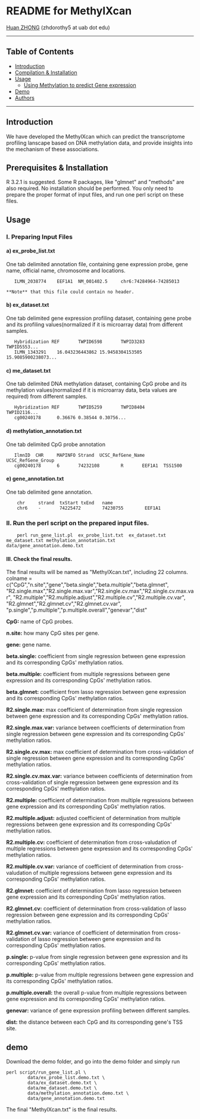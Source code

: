 README for MethylXcan
===============

[Huan ZHONG](https://github.com/dorothyzh/) \(zhdorothy5 at uab dot edu\)

* * *

Table of Contents
-----------------
* [Introduction](#introduction)
* [Compilation & Installation](#compilation)
* [Usage](#usage)
    * [Using Methylation to predict Gene expression](#built)
* [Demo](#demo)
* [Authors](#authors)

* * *

## <a name="introduction"></a> Introduction
We have developed the MethylXcan which can predict the transcriptome profiling lanscape based on DNA methylation data, and provide insights into the mechanism of these associations.

## <a name="compilation"></a> Prerequisites & Installation
R 3.2.1 is suggested. Some R packages, like "glmnet" and "methods" are also required.
No installation should be performed. You only need to prepare the proper format of input files, and run one perl script on these files.

## <a name="usage"></a> Usage

### I. Preparing Input Files

#### a) ex_probe_list.txt
   One tab delimited annotation file, containing gene expression probe, gene name, official name, chromosome and locations.

       ILMN_2038774    EEF1A1  NM_001402.5     chr6:74284964-74285013
       
    **Note** that this file could contain no header.

#### b) ex_dataset.txt 
   One tab delimited gene expression profiling dataset, containing gene probe and its profiling values(normalized if it is microarray data) from different samples.
       
       Hybridization REF       TWPID6598       TWPID3283       TWPID5553...
       ILMN_1343291    16.043236443862 15.9458304153505        15.9085900238073...
       
   
       

#### c) me_dataset.txt 
   One tab delimited DNA methylation dataset, containing CpG probe and its methylation values(normalized if it is microarray data, beta values are required) from different samples.
       
       Hybridization REF       TWPID5259       TWPID8404       TWPID2116...
       cg00240178      0.36676 0.38544 0.30756...
       
   
       

#### d) methylation_annotation.txt
   One tab delimited CpG probe annotation
   
       IlmnID  CHR     MAPINFO Strand  UCSC_RefGene_Name       UCSC_RefGene_Group
       cg00240178      6       74232108        R       EEF1A1  TSS1500
       
#### e) gene_annotation.txt
   One tab delimited gene annotation.
   
        chr     strand  txStart txEnd   name
        chr6    -       74225472        74230755        EEF1A1


### II. Run the perl script on the prepared input files.
      
        perl run_gene_list.pl  ex_probe_list.txt  ex_dataset.txt  me_dataset.txt methylation_annotation.txt  data/gene_annotation.demo.txt

#### III. Check the final results.
   The final results will be named as "MethylXcan.txt", including 22 columns.
   colname = c("CpG","n.site","gene","beta.single","beta.multiple","beta.glmnet",
              "R2.single.max","R2.single.max.var","R2.single.cv.max","R2.single.cv.max.var",
              "R2.multiple","R2.multiple.adjust","R2.multiple.cv","R2.multiple.cv.var",
              "R2.glmnet","R2.glmnet.cv","R2.glmnet.cv.var",
              "p.single","p.multiple","p.multiple.overall","genevar","dist"

__CpG:__ name of CpG probes.  

__n.site:__ how many CpG sites per gene.


__gene:__ gene name.

__beta.single:__ coefficient from single regression between gene expression and its corresponding CpGs' methylation ratios.

__beta.multiple:__ coefficient from multiple regressions between gene expression and its corresponding CpGs' methylation 
ratios.

__beta.glmnet:__ coefficient from lasso regression between gene expression and its corresponding CpGs' methylation ratios.

__R2.single.max:__ max coefficient of determination from single regression between gene expression and its corresponding CpGs' methylation ratios.

__R2.single.max.var:__ variance between coefficients of determination from single regression between gene expression and its corresponding CpGs' methylation ratios.

__R2.single.cv.max:__ max coefficient of determination from cross-validation of single regression between gene expression and its corresponding CpGs' methylation ratios.

__R2.single.cv.max.var:__ variance between coefficients of determination from cross-validation of single regression between gene expression and its corresponding CpGs' methylation ratios.

__R2.multiple:__ coefficient of determination from multiple regressions between gene expression and its corresponding CpGs' methylation ratios.

__R2.multiple.adjust:__ adjusted coefficient of determination from multiple regressions between gene expression and its corresponding CpGs' methylation ratios.

__R2.multiple.cv:__ coefficient of determination from cross-valudation of multiple regressions between gene expression and its corresponding CpGs' methylation ratios.

__R2.multiple.cv.var:__ variance of coefficient of determination from cross-valudation of multiple regressions between gene expression and its corresponding CpGs' methylation ratios.

__R2.glmnet:__ coefficient of determination from lasso regression between gene expression and its corresponding CpGs' methylation ratios.

__R2.glmnet.cv:__ coefficient of determination from cross-validation of lasso regression between gene expression and its corresponding CpGs' methylation ratios.

__R2.glmnet.cv.var:__ variance of coefficient of determination from cross-validation of lasso regression between gene expression and its corresponding CpGs' methylation ratios.

__p.single:__ p-value from single regression between gene expression and its corresponding CpGs' methylation ratios.

__p.multiple:__ p-value from multiple regressions between gene expression and its corresponding CpGs' methylation ratios.

__p.multiple.overall:__ the overall p-value from multiple regressions between gene expression and its corresponding CpGs' methylation ratios.

__genevar:__ variance of gene expression profiling between different samples.

__dist:__ the distance between each CpG and its corresponding gene's TSS site.

## <a name="demo"></a> demo

Download the demo folder, and go into the demo folder and simply run 
   
    perl script/run_gene_list.pl \
            data/ex_probe_list.demo.txt \
            data/ex_dataset.demo.txt \
            data/me_dataset.demo.txt \
            data/methylation_annotation.demo.txt \
            data/gene_annotation.demo.txt

The final "MethylXcan.txt" is the final results.


            




